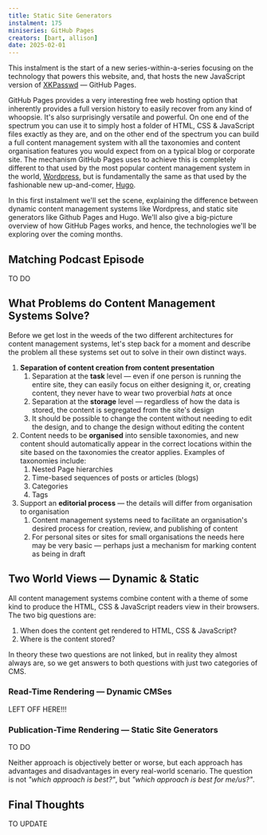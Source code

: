```yaml
---
title: Static Site Generators
instalment: 175
miniseries: GitHub Pages
creators: [bart, allison]
date: 2025-02-01
---
```

This instalment is the start of a new series-within-a-series focusing on the technology that powers this website, and, that hosts the new JavaScript version of [XKPasswd](https://www.xkpasswd.net) — GitHub Pages.

GitHub Pages provides a very interesting free web hosting option that inherently provides a full version history to easily recover from any kind of whoopsie. It's also surprisingly versatile and powerful. On one end of the spectrum you can use it to simply host a folder of HTML, CSS & JavaScript files exactly as they are, and on the other end of the spectrum you can build a full content management system with all the taxonomies and content organisation features you would expect from on a typical blog or corporate site. The mechanism GitHub Pages uses to achieve this is completely different to that used by the most popular content management system in the world, [Wordpress](https://wordpress.org), but is fundamentally the same as that used by the fashionable new up-and-comer, [Hugo](https://kinsta.com/blog/hugo-static-site/).

In this first instalment we'll set the scene, explaining the difference between dynamic content management systems like Wordpress, and static site generators like Github Pages and Hugo. We'll also give a big-picture overview of how GitHub Pages works, and hence, the technologies we'll be exploring over the coming months.

## Matching Podcast Episode

TO DO

## What Problems do Content Management Systems Solve?

Before we get lost in the weeds of the two different architectures for content management systems, let's step back for a moment and describe the problem all these systems set out to solve in their own distinct ways.

1. **Separation of content creation from content presentation**
   1. Separation at the **task** level — even if one person is running the entire site, they can easily focus on either designing it, or, creating content, they never have to wear two proverbial *hats* at once
   2. Separation at the **storage** level — regardless of how the data is stored, the content is segregated from the site's design
   3. It should be possible to change the content without needing to edit the design, and to change the design without editing the content
2. Content needs to be **organised** into sensible taxonomies, and new content should automatically appear in the correct locations within the site based on the taxonomies the creator applies. Examples of taxonomies include:
   1. Nested Page hierarchies
   2. Time-based sequences of posts or articles (blogs)
   3. Categories
   4. Tags
3. Support an **editorial process** — the details will differ from organisation to organisation
   1. Content management systems need to facilitate an organisation's desired process for creation, review, and publishing of content
   2. For personal sites or sites for small organisations the needs here may be very basic — perhaps just a mechanism for marking content as being in draft

## Two World Views — Dynamic & Static

All content management systems combine content with a theme of some kind to produce the HTML, CSS & JavaScript readers view in their browsers. The two big questions are:

1. When does the content get rendered to HTML, CSS & JavaScript?
2. Where is the content stored?

In theory these two questions are not linked, but in reality they almost always are, so we get answers to both questions with just two categories of CMS.

### Read-Time Rendering — Dynamic CMSes

LEFT OFF HERE!!!

### Publication-Time Rendering — Static Site Generators

TO DO







Neither approach is objectively better or worse, but each approach has advantages and disadvantages in every real-world scenario. The question is not *"which approach is best?"*, but *"which approach is best for me/us?"*.

## Final Thoughts

TO UPDATE
